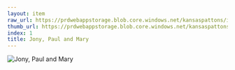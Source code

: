 ```yaml
---
layout: item
raw_url: https://prdwebappstorage.blob.core.windows.net/kansaspattons/images/gallery-2009-10-18/img58363.jpg
thumb_url: https://prdwebappstorage.blob.core.windows.net/kansaspattons/images/gallery-2009-10-18/thumb_img58363.jpg
index: 1
title: Jony, Paul and Mary
---
```

![Jony, Paul and Mary](https://prdwebappstorage.blob.core.windows.net/kansaspattons/images/gallery-2009-10-18/img58363.jpg)
